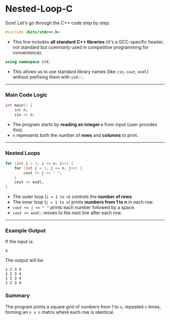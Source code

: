 ﻿# Nested-Loop-C

 Sure! Let's go through the C++ code step by step:

```cpp
#include <bits/stdc++.h>
```

* This line includes **all standard C++ libraries** (it's a GCC-specific header, not standard but commonly used in competitive programming for convenience).

```cpp
using namespace std;
```

* This allows us to use standard library names (like `cin`, `cout`, `endl`) without prefixing them with `std::`.

---

### Main Code Logic

```cpp
int main() {
    int n;
    cin >> n;
```

* The program starts by **reading an integer `n`** from input (user provides this).
* `n` represents both the number of **rows** and **columns** to print.

---

### Nested Loops

```cpp
for (int i = 1; i <= n; i++) {
    for (int j = 1; j <= n; j++) {
        cout << j << " ";
    }
    cout << endl;
}
```

* The outer loop (`i = 1 to n`) controls the **number of rows**.
* The inner loop (`j = 1 to n`) prints **numbers from 1 to n** in each row.
* `cout << j << " "` prints each number followed by a space.
* `cout << endl;` moves to the next line after each row.

---

### Example Output

If the input is:

```
4
```

The output will be:

```
1 2 3 4 
1 2 3 4 
1 2 3 4 
1 2 3 4 
```

### Summary

The program prints a square grid of numbers from 1 to `n`, repeated `n` times, forming an `n x n` matrix where each row is identical.


